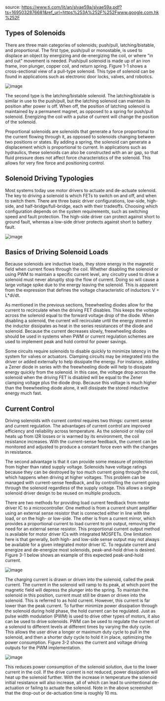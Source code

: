 source: https://www.ti.com/lit/an/slvae59a/slvae59a.pdf?ts=1695032876681&ref_url=https%253A%252F%252Fwww.google.com.hk%252F


## Types of Solenoids
There are three main categories of solenoids; push/pull, latching/bistable, and proportional.
The first type, push/pull or monostable, is used to displace an object by energizing and de-energizing the coil,
or where "in and out" movement is needed. Push/pull solenoid is made up of an iron frame, iron plunger, copper
coil, and return spring. Figure 1-1 shows a cross-sectional view of a pull-type solenoid. This type of solenoid can
be found in applications such as electronic door locks, valves, and robotics.

![image](https://github.com/nmi246/electronics/assets/42329930/a83af40e-a32d-4b93-ae17-9570f205477d)

The second type is the latching/bistable solenoid. The latching/bistable is similar in use to the push/pull, but
the latching solenoid can maintain its position after power is off. When off, the position of latching solenoid is
maintained by a permanent magnet, as opposed to a spring for push/pull solenoid. Energizing the coil with a
pulse of current will change the position of the solenoid.

Proportional solenoids are solenoids that generate a force proportional to the current flowing through it, as
opposed to solenoids changing between two positions or states. By adding a spring, the solenoid can generate
a displacement which is proportional to current. In applications such as hydraulics, these solenoids can also
be constructed with an air gap, so that fluid pressure does not affect force characteristics of the solenoid. This
allows for very fine force and positioning control.


## Solenoid Driving Typologies
Most systems today use motor drivers to actuate and de-actuate solenoid. The key to driving a solenoid is which
FETs to switch on and off, and when to switch them.
There are three basic driver configurations, low-side, high-side, and half-bridge/full-bridge, each with their tradeoffs. Choosing which configuration depends on the system requirements, such as switching speed and fault
protection. The high-side driver can protect against short to ground fault, whereas a low-side driver protects
against short to battery fault.

![image](https://github.com/nmi246/electronics/assets/42329930/ba2a3c07-e81c-43ab-b0c4-5fad120a3af9)


## Basics of Driving Solenoid Loads
Because solenoids are inductive loads, they store energy in the magnetic field when current flows through the
coil. Whether disabling the solenoid or using PWM to maintain a specific current level, any circuitry used to
drive a solenoid must never abruptly stop the flow of current. Doing so will cause a large voltage spike due to
the energy leaving the solenoid. This is apparent from the expression that defines the voltage characteristic of
inductors: V = L*di/dt.

As mentioned in the previous sections, freewheeling diodes allow for the current to recirculate when the driving
FET disables. This keeps the voltage across the solenoid equal to the forward voltage drop of the diode. When
disabling a solenoid, the current will recirculate until the energy stored in the inductor dissipates as heat in the
series resistances of the diode and solenoid. Because the current decreases slowly, freewheeling diodes should
be used in systems when PWM or current regulation schemes are used to implement peak and hold control for
power savings.

Some circuits require solenoids to disable quickly to minimize latency in the system for valves or actuators.
Clamping circuits may be integrated into the driver or added externally to help dissipate the energy. For instance,
adding a Zener diode in series with the freewheeling diode will help to dissipate energy quickly from the
solenoid. In this case, the voltage drop across the solenoid when the driving FET is disabled will be equal to the
Zener clamping voltage plus the diode drop. Because this voltage is much higher than the freewheeling diode
alone, it will dissipate the stored inductive energy much fast.

## Current Control
Driving solenoids with current control requires two things: current sense and current regulation. The advantages
of current control are improved efficiency and reliability across temperature. As the solenoid or relay coil heats
up from I2R losses or is warmed by its environment, the coil resistance increases. With the current-sense
feedback, the current can be monitored and adjusted to produce a constant force even with the changes in
resistance.

The second advantage is that it can provide some measure of protection from higher than rated supply voltage.
Solenoids have voltage ratings because they can be destroyed by too much current going through the coil, which
happens when driving at higher voltages. This problem can be managed with current-sense feedback, and by
controlling the current going through the solenoid regardless of the supply voltage. This allows a single solenoid
driver design to be reused on multiple products.

There are two methods for providing load current feedback from motor driver IC to a microcontroller. One
method is from a current shunt amplifier using an external sense resistor that is connected either in line with the
load, or on the high- or low-side. The other is from a current mirror, which provides a proportional current to load
current to pin output, removing the need for an external sense resistor. This proportional current output method
is available for motor driver ICs with integrated MOSFETs. One limitation here is that generally, both high- and
low-side sense output may not always be available for a given integrated motor driver IC.
To regulate current and energize and de-energize most solenoids, peak-and-hold drive is desired. Figure 3-1
below shows an example of this expected peak-and-hold current.

![image](https://github.com/nmi246/electronics/assets/42329930/bba0e2a4-6052-4421-8def-d5978bf29420)

The charging current is drawn or driven into the solenoid, called the peak current. The current in the solenoid
will ramp to its peak, at which point the magnetic field will depress the plunger into the spring. To maintain
the solenoid in this position, current must still be drawn or driven into the solenoid. This is referred to as hold
current. However, this current is far lower than the peak current. To further minimize power dissipation through
the solenoid during hold phase, the hold current can be regulated.
Just as pulse width modulation (PWM) is used to drive other types of motors, it also can be used to drive
solenoids. PWM can be used to regulate the current of a solenoid to different levels at different times by varying
the duty cycle. This allows the user drive a longer or maximum duty cycle to pull in the solenoid, and then
a shorter duty cycle to hold it in place, optimizing the power consumption. Figure 3-2 shows the current and
voltage driving outputs for the PWM implementation.

![image](https://github.com/nmi246/electronics/assets/42329930/f03eedb1-fa5e-40dd-92ed-f7f02afb36d9)


This reduces power consumption of the solenoid solution, due to the lower current in the coil. If the drive current
is not reduced, power dissipation will heat up the solenoid further. With the increase in temperature the solenoid
initial resistance will also increase, all of which can lead to unintentional de-actuation or failing to actuate the
solenoid. Note in the above screenshot that the drop-out or de-actuation time is roughly 10 ms.





